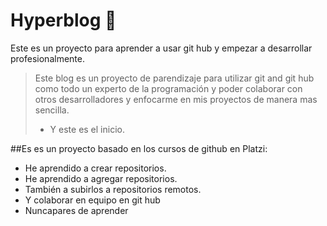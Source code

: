 # Hyperblog :electric_plug:
Este es un proyecto para aprender a usar git hub y empezar a desarrollar profesionalmente. 
>  Este blog es un proyecto de parendizaje para utilizar git and git hub como todo un experto de la programación y poder colaborar con otros desarrolladores y enfocarme en mis proyectos de manera mas sencilla.
>- Y este es el inicio.

##Es es un proyecto basado en los cursos de github en Platzi:
* He aprendido a crear repositorios.
* He aprendido a agregar repositorios.
* También a subirlos a repositorios remotos.
* Y colaborar en equipo en git hub
* Nuncapares de aprender

